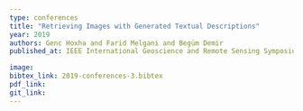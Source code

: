 ```yaml
---
type: conferences
title: "Retrieving Images with Generated Textual Descriptions"
year: 2019
authors: Genc Hoxha and Farid Melgani and Begüm Demir
published_at: IEEE International Geoscience and Remote Sensing Symposium, 5812-5815, 2019

image:
bibtex_link: 2019-conferences-3.bibtex
pdf_link:
git_link:
---
```

